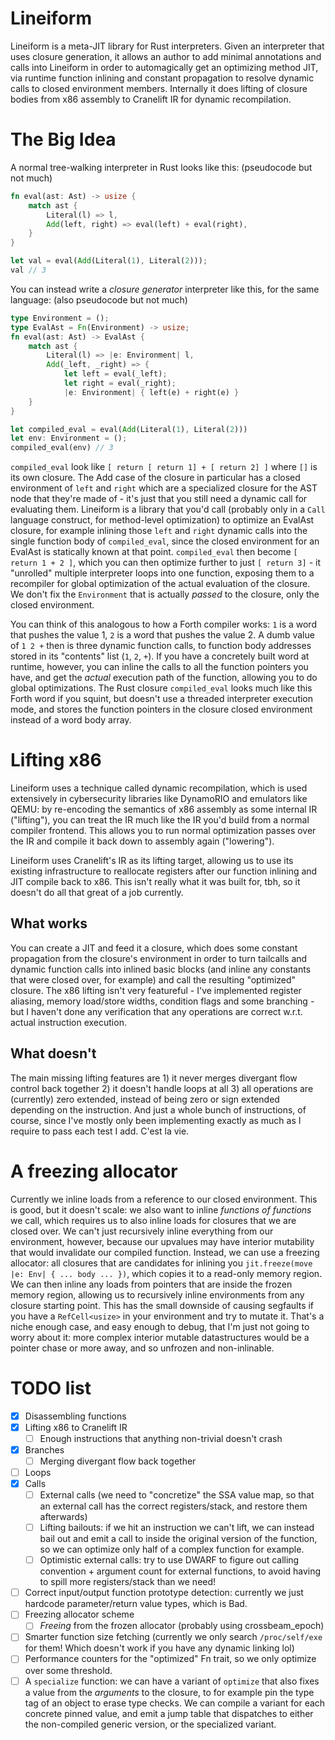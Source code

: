 # Lineiform

Lineiform is a meta-JIT library for Rust interpreters. Given an interpreter that uses closure generation, it allows an author to add minimal annotations and calls into Lineiform in order to automagically get an optimizing method JIT, via runtime function inlining and constant propagation to resolve dynamic calls to closed environment members. Internally it does lifting of closure bodies from x86 assembly to Cranelift IR for dynamic recompilation.

# The Big Idea
A normal tree-walking interpreter in Rust looks like this: (pseudocode but not much)
```rust
fn eval(ast: Ast) -> usize {
    match ast {
        Literal(l) => l,
        Add(left, right) => eval(left) + eval(right),
    }
}

let val = eval(Add(Literal(1), Literal(2)));
val // 3
```

You can instead write a *closure generator* interpreter like this, for the same language: (also pseudocode but not much)

```rust
type Environment = ();
type EvalAst = Fn(Environment) -> usize;
fn eval(ast: Ast) -> EvalAst {
    match ast {
        Literal(l) => |e: Environment| l,
        Add(_left, _right) => {
            let left = eval(_left);
            let right = eval(_right);
            |e: Environment| { left(e) + right(e) }
    }
}

let compiled_eval = eval(Add(Literal(1), Literal(2)))
let env: Environment = ();
compiled_eval(env) // 3
```

`compiled_eval` look like `[ return [ return 1] + [ return 2] ]` where `[]` is its own closure.
The Add case of the closure in particular has a closed environment of `left` and `right` which are a specialized closure for the AST node that they're made of - it's just that you still need a dynamic call for evaluating them. Lineiform is a library that you'd call (probably only in a `Call` language construct, for method-level optimization) to optimize an EvalAst closure, for example inlining those `left` and `right` dynamic calls into the single function body of `compiled_eval`, since the closed environment for an EvalAst is statically known at that point.
`compiled_eval` then become `[ return 1 + 2 ]`, which you can then optimize further to just `[ return 3]` - it "unrolled" multiple interpreter loops into one function, exposing them to a recompiler for global optimization of the actual evaluation of the closure. We don't fix the `Environment` that is actually *passed* to the closure, only the closed environment.

You can think of this analogous to how a Forth compiler works: `1` is a word that pushes the value 1, `2` is a word that pushes the value 2. A dumb value of `1 2 +` then is three dynamic function calls, to function body addresses stored in its "contents" list (`1`, `2`, `+`). If you have a concretely built word at runtime, however, you can inline the calls to all the function pointers you have, and get the *actual* execution path of the function, allowing you to do global optimizations. The Rust closure `compiled_eval` looks much like this Forth word if you squint, but doesn't use a threaded interpreter execution mode, and stores the function pointers in the closure closed environment instead of a word body array.

# Lifting x86
Lineiform uses a technique called dynamic recompilation, which is used extensively in cybersecurity libraries like DynamoRIO and emulators like QEMU: by re-encoding the semantics of x86 assembly as some internal IR ("lifting"), you can treat the IR much like the IR you'd build from a normal compiler frontend. This allows you to run normal optimization passes over the IR and compile it back down to assembly again ("lowering").

Lineiform uses Cranelift's IR as its lifting target, allowing us to use its existing infrastructure to reallocate registers after our function inlining and JIT compile back to x86. This isn't really what it was built for, tbh, so it doesn't do all that great of a job currently.

## What works
You can create a JIT and feed it a closure, which does some constant propagation from the closure's environment in order to turn tailcalls and dynamic function calls into inlined basic blocks (and inline any constants that were closed over, for example) and call the resulting "optimized" closure. The x86 lifting isn't very featureful - I've implemented register aliasing, memory load/store widths, condition flags and some branching - but I haven't done any verification that any operations are correct w.r.t. actual instruction execution.

## What doesn't
The main missing lifting features are 1) it never merges divergant flow control back together 2) it doesn't handle loops at all 3) all operations are (currently) zero extended, instead of being zero or sign extended depending on the instruction. And just a whole bunch of instructions, of course, since I've mostly only been implementing exactly as much as I require to pass each test I add. C'est la vie.

# A freezing allocator
Currently we inline loads from a reference to our closed environment. This is good, but it doesn't scale: we also want to inline *functions of functions* we call, which requires us to also inline loads for closures that we are closed over. We can't just recursively inline everything from our environment, however, because our upvalues may have interior mutability that would invalidate our compiled function.
Instead, we can use a freezing allocator: all closures that are candidates for inlining you `jit.freeze(move |e: Env| { ... body ... })`, which copies it to a read-only memory region. We can then inline any loads from pointers that are inside the frozen memory region, allowing us to recursively inline environments from any closure starting point.
This has the small downside of causing segfaults if you have a `RefCell<usize>` in your environment and try to mutate it. That's a niche enough case, and easy enough to debug, that I'm just not going to worry about it: more complex interior mutable datastructures would be a pointer chase or more away, and so unfrozen and non-inlinable.

# TODO list
- [x] Disassembling functions
- [x] Lifting x86 to Cranelift IR
    - [ ] Enough instructions that anything non-trivial doesn't crash
- [x] Branches
    - [ ] Merging divergant flow back together
- [ ] Loops
- [x] Calls
    - [ ] External calls (we need to "concretize" the SSA value map, so that an external call has the correct registers/stack, and restore them afterwards)
    - [ ] Lifting bailouts: if we hit an instruction we can't lift, we can instead bail out and emit a call to inside the original version of the function, so we can optimize only half of a complex function for example.
    - [ ] Optimistic external calls: try to use DWARF to figure out calling convention + argument count for external functions, to avoid having to spill more registers/stack than we need!
- [ ] Correct input/output function prototype detection: currently we just hardcode parameter/return value types, which is Bad.
- [ ] Freezing allocator scheme
    - [ ] *Freeing* from the frozen allocator (probably using crossbeam_epoch)
- [ ] Smarter function size fetching (currently we only search `/proc/self/exe` for them! Which doesn't work if you have any dynamic linking lol)
- [ ] Performance counters for the "optimized" Fn trait, so we only optimize over some threshold.
- [ ] A `specialize` function: we can have a variant of `optimize` that also fixes a value from the *arguments* to the closure, to for example pin the type tag of an object to erase type checks. We can compile a variant for each concrete pinned value, and emit a jump table that dispatches to either the non-compiled generic version, or the specialized variant.

